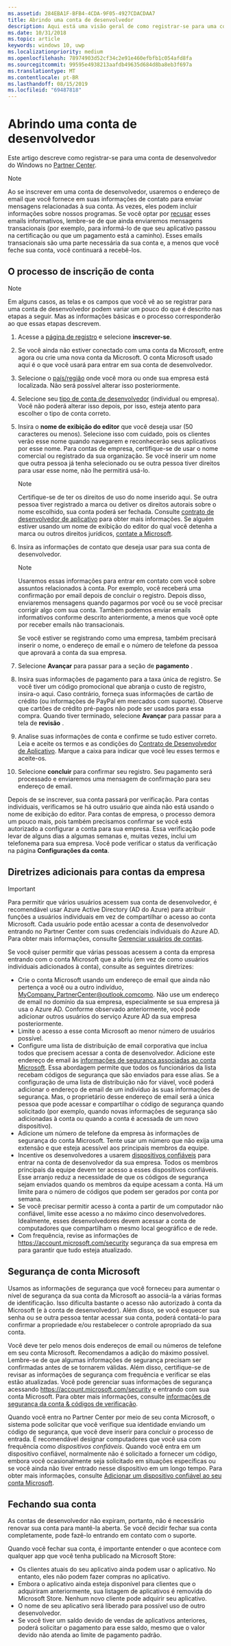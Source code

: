 ```yaml
---
ms.assetid: 284EBA1F-BFB4-4CDA-9F05-4927CDACDAA7
title: Abrindo uma conta de desenvolvedor
description: Aqui está uma visão geral de como registrar-se para uma conta de desenvolvedor do Windows para Microsoft Store e outros programas da Microsoft no Partner Center.
ms.date: 10/31/2018
ms.topic: article
keywords: windows 10, uwp
ms.localizationpriority: medium
ms.openlocfilehash: 78974903d52cf34c2e91e460efbfb1c054afd8fa
ms.sourcegitcommit: 99595e4938213aafdb49635d684d8ba8eb3f697a
ms.translationtype: MT
ms.contentlocale: pt-BR
ms.lasthandoff: 08/15/2019
ms.locfileid: "69487818"
---
```

# <a name="opening-a-developer-account"></a>Abrindo uma conta de desenvolvedor

Este artigo descreve como registrar-se para uma conta de desenvolvedor do Windows no [Partner Center](https://partner.microsoft.com/dashboard).

> [!NOTE]
> Ao se inscrever em uma conta de desenvolvedor, usaremos o endereço de email que você fornece em suas informações de contato para enviar mensagens relacionadas à sua conta. Às vezes, eles podem incluir informações sobre nossos programas. Se você optar por [recusar](https://go.microsoft.com/fwlink/p/?LinkId=533280) esses emails informativos, lembre-se de que ainda enviaremos mensagens transacionais (por exemplo, para informá-lo de que seu aplicativo passou na certificação ou que um pagamento está a caminho). Esses emails transacionais são uma parte necessária da sua conta e, a menos que você feche sua conta, você continuará a recebê-los.

## <a name="the-account-signup-process"></a>O processo de inscrição de conta

> [!NOTE]
> Em alguns casos, as telas e os campos que você vê ao se registrar para uma conta de desenvolvedor podem variar um pouco do que é descrito nas etapas a seguir. Mas as informações básicas e o processo corresponderão ao que essas etapas descrevem.

1.  Acesse a [página de registro](https://go.microsoft.com/fwlink/p/?LinkId=615100) e selecione **inscrever-se**.
2.  Se você ainda não estiver conectado com uma conta da Microsoft, entre agora ou crie uma nova conta da Microsoft. O conta Microsoft usado aqui é o que você usará para entrar em sua conta de desenvolvedor.
3.  Selecione o [país/região](account-types-locations-and-fees.md#developer-account-and-app-submission-markets) onde você mora ou onde sua empresa está localizada. Não será possível alterar isso posteriormente.
4.  Selecione seu [tipo de conta de desenvolvedor](account-types-locations-and-fees.md) (individual ou empresa). Você não poderá alterar isso depois, por isso, esteja atento para escolher o tipo de conta correto.
5.  Insira o **nome de exibição do editor** que você deseja usar (50 caracteres ou menos). Selecione isso com cuidado, pois os clientes verão esse nome quando navegarem e reconhecerão seus aplicativos por esse nome. Para contas de empresa, certifique-se de usar o nome comercial ou registrado da sua organização. Se você inserir um nome que outra pessoa já tenha selecionado ou se outra pessoa tiver direitos para usar esse nome, não lhe permitirá usá-lo.

    > [!NOTE]
    > Certifique-se de ter os direitos de uso do nome inserido aqui. Se outra pessoa tiver registrado a marca ou detiver os direitos autorais sobre o nome escolhido, sua conta poderá ser fechada. Consulte [contrato de desenvolvedor de aplicativo](https://docs.microsoft.com/legal/windows/agreements/app-developer-agreement) para obter mais informações. Se alguém estiver usando um nome de exibição do editor do qual você detenha a marca ou outros direitos jurídicos, [contate a Microsoft](https://go.microsoft.com/fwlink/p/?LinkId=233777).    

6.  Insira as informações de contato que deseja usar para sua conta de desenvolvedor.

    > [!NOTE]
    > Usaremos essas informações para entrar em contato com você sobre assuntos relacionados à conta. Por exemplo, você receberá uma confirmação por email depois de concluir o registro. Depois disso, enviaremos mensagens quando pagarmos por você ou se você precisar corrigir algo com sua conta. Também podemos enviar emails informativos conforme descrito anteriormente, a menos que você opte por receber emails não transacionais.

    Se você estiver se registrando como uma empresa, também precisará inserir o nome, o endereço de email e o número de telefone da pessoa que aprovará a conta da sua empresa.

7.  Selecione **Avançar** para passar para a seção de **pagamento** .

8.  Insira suas informações de pagamento para a taxa única de registro. Se você tiver um código promocional que abranja o custo de registro, insira-o aqui. Caso contrário, forneça suas informações de cartão de crédito (ou informações de PayPal em mercados com suporte). Observe que cartões de crédito pré-pagos não pode ser usados para essa compra. Quando tiver terminado, selecione **Avançar** para passar para a tela de **revisão** .

9.  Analise suas informações de conta e confirme se tudo estiver correto. Leia e aceite os termos e as condições do [Contrato de Desenvolvedor de Aplicativo](https://docs.microsoft.com/legal/windows/agreements/app-developer-agreement). Marque a caixa para indicar que você leu esses termos e aceite-os.

10.  Selecione **concluir** para confirmar seu registro. Seu pagamento será processado e enviaremos uma mensagem de confirmação para seu endereço de email.

Depois de se inscrever, sua conta passará por verificação. Para contas individuais, verificamos se há outro usuário que ainda não está usando o nome de exibição do editor. Para contas de empresa, o processo demora um pouco mais, pois também precisamos confirmar se você está autorizado a configurar a conta para sua empresa. Essa verificação pode levar de alguns dias a algumas semanas e, muitas vezes, inclui um telefonema para sua empresa. Você pode verificar o status da verificação na página **Configurações da conta**.


## <a name="additional-guidelines-for-company-accounts"></a>Diretrizes adicionais para contas da empresa

> [!IMPORTANT]
> Para permitir que vários usuários acessem sua conta de desenvolvedor, é recomendável usar Azure Active Directory (AD do Azure) para atribuir funções a usuários individuais em vez de compartilhar o acesso ao conta Microsoft. Cada usuário pode então acessar a conta de desenvolvedor entrando no Partner Center com suas credenciais individuais do Azure AD. Para obter mais informações, consulte [Gerenciar usuários de contas](manage-account-users.md).

Se você quiser permitir que várias pessoas acessem a conta da empresa entrando com o conta Microsoft que a abriu (em vez de como usuários individuais adicionados à conta), consulte as seguintes diretrizes:

-   Crie o conta Microsoft usando um endereço de email que ainda não pertença a você ou a outro indivíduo, MyCompany_PartnerCenter@outlook.comcomo. Não use um endereço de email no domínio da sua empresa, especialmente se sua empresa já usa o Azure AD. Conforme observado anteriormente, você pode adicionar outros usuários do serviço Azure AD da sua empresa posteriormente.
-   Limite o acesso a esse conta Microsoft ao menor número de usuários possível.
-   Configure uma lista de distribuição de email corporativa que inclua todos que precisem acessar a conta de desenvolvedor. Adicione este endereço de email às [informações de segurança associadas ao conta Microsoft](https://account.microsoft.com/security). Essa abordagem permite que todos os funcionários da lista recebam códigos de segurança que são enviados para esse alias. Se a configuração de uma lista de distribuição não for viável, você poderá adicionar o endereço de email de um indivíduo às suas informações de segurança. Mas, o proprietário desse endereço de email será a única pessoa que pode acessar e compartilhar o código de segurança quando solicitado (por exemplo, quando novas informações de segurança são adicionadas à conta ou quando a conta é acessada de um novo dispositivo).
-   Adicione um número de telefone da empresa às informações de segurança do conta Microsoft. Tente usar um número que não exija uma extensão e que esteja acessível aos principais membros da equipe.
-   Incentive os desenvolvedores a usarem [dispositivos confiáveis](https://support.microsoft.com/help/12369/microsoft-account-add-a-trusted-device) para entrar na conta de desenvolvedor da sua empresa. Todos os membros principais da equipe devem ter acesso a esses dispositivos confiáveis. Esse arranjo reduz a necessidade de que os códigos de segurança sejam enviados quando os membros da equipe acessam a conta. Há um limite para o número de códigos que podem ser gerados por conta por semana.
-   Se você precisar permitir acesso à conta a partir de um computador não confiável, limite esse acesso a no máximo cinco desenvolvedores. Idealmente, esses desenvolvedores devem acessar a conta de computadores que compartilham o mesmo local geográfico e de rede.
-   Com frequência, revise as informações de https://account.microsoft.com/security segurança da sua empresa em para garantir que tudo esteja atualizado.


## <a name="microsoft-account-security"></a>Segurança de conta Microsoft

Usamos as informações de segurança que você forneceu para aumentar o nível de segurança da sua conta da Microsoft ao associá-la a várias formas de identificação. Isso dificulta bastante o acesso não autorizado à conta da Microsoft (e à conta de desenvolvedor). Além disso, se você esquecer sua senha ou se outra pessoa tentar acessar sua conta, poderá contatá-lo para confirmar a propriedade e/ou restabelecer o controle apropriado da sua conta.

Você deve ter pelo menos dois endereços de email ou números de telefone em seu conta Microsoft. Recomendamos a adição do máximo possível. Lembre-se de que algumas informações de segurança precisam ser confirmadas antes de se tornarem válidas. Além disso, certifique-se de revisar as informações de segurança com frequência e verificar se elas estão atualizadas. Você pode gerenciar suas informações de segurança acessando https://account.microsoft.com/security e entrando com sua conta Microsoft. Para obter mais informações, consulte [informações de segurança da conta & códigos de verificação](https://support.microsoft.com/help/12428/microsoft-account-security-info-verification-codes).

Quando você entra no Partner Center por meio de seu conta Microsoft, o sistema pode solicitar que você verifique sua identidade enviando um código de segurança, que você deve inserir para concluir o processo de entrada. É recomendável designar computadores que você usa com frequência como *dispositivos confiáveis*. Quando você entra em um dispositivo confiável, normalmente não é solicitado a fornecer um código, embora você ocasionalmente seja solicitado em situações específicas ou se você ainda não tiver entrado nesse dispositivo em um longo tempo. Para obter mais informações, consulte [Adicionar um dispositivo confiável ao seu conta Microsoft](https://support.microsoft.com/help/12369/microsoft-account-add-a-trusted-device).


## <a name="closing-your-account"></a>Fechando sua conta

As contas de desenvolvedor não expiram, portanto, não é necessário renovar sua conta para mantê-la aberta. Se você decidir fechar sua conta completamente, pode fazê-lo entrando em contato com o suporte.

Quando você fechar sua conta, é importante entender o que acontece com qualquer app que você tenha publicado na Microsoft Store:

-   Os clientes atuais do seu aplicativo ainda podem usar o aplicativo. No entanto, eles não podem fazer compras no aplicativo.
-   Embora o aplicativo ainda esteja disponível para clientes que o adquiriram anteriormente, sua listagem de aplicativos é removida do Microsoft Store. Nenhum novo cliente pode adquirir seu aplicativo.
-   O nome de seu aplicativo será liberado para possível uso de outro desenvolvedor.
-   Se você tiver um saldo devido de vendas de aplicativos anteriores, poderá solicitar o pagamento para esse saldo, mesmo que o valor devido não atenda ao limite de pagamento padrão.
